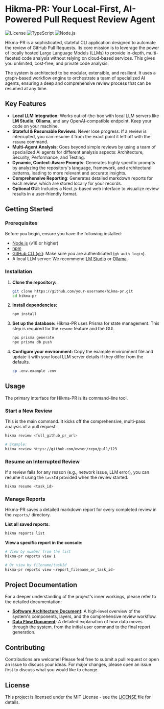 # Hikma-PR: Your Local-First, AI-Powered Pull Request Review Agent

![License](https://img.shields.io/badge/license-MIT-blue.svg) ![TypeScript](https://img.shields.io/badge/typescript-%233178C6.svg?style=for-the-badge&logo=typescript&logoColor=white) ![Node.js](https://img.shields.io/badge/node.js-6DA55F?style=for-the-badge&logo=node.js&logoColor=white)

Hikma-PR is a sophisticated, stateful CLI application designed to automate the review of GitHub Pull Requests. Its core mission is to leverage the power of locally hosted Large Language Models (LLMs) to provide in-depth, multi-faceted code analysis without relying on cloud-based services. This gives you unlimited, cost-free, and private code analysis.

The system is architected to be modular, extensible, and resilient. It uses a graph-based workflow engine to orchestrate a team of specialized AI agents, ensuring a deep and comprehensive review process that can be resumed at any time.

## Key Features

-   **Local LLM Integration**: Works out-of-the-box with local LLM servers like **LM Studio**, **Ollama**, and any OpenAI-compatible endpoint. Keep your code on your machine.
-   **Stateful & Resumable Reviews**: Never lose progress. If a review is interrupted, you can resume it from the exact point it left off with the `resume` command.
-   **Multi-Agent Analysis**: Goes beyond simple reviews by using a team of specialized AI agents for different analysis aspects: Architecture, Security, Performance, and Testing.
-   **Dynamic, Context-Aware Prompts**: Generates highly specific prompts by analyzing the repository's language, framework, and architectural patterns, leading to more relevant and accurate insights.
-   **Comprehensive Reporting**: Generates detailed markdown reports for each review, which are stored locally for your records.
-   **Optional GUI**: Includes a Next.js-based web interface to visualize review results in a user-friendly format.

## Getting Started

### Prerequisites

Before you begin, ensure you have the following installed:

-   [Node.js](https://nodejs.org/) (v18 or higher)
-   [npm](https://www.npmjs.com/)
-   [GitHub CLI (`gh`)](https://cli.github.com/): Make sure you are authenticated (`gh auth login`).
-   A local LLM server: We recommend [LM Studio](https://lmstudio.ai/) or [Ollama](https://ollama.ai/).

### Installation

1.  **Clone the repository:**
    ```bash
    git clone https://github.com/your-username/hikma-pr.git
    cd hikma-pr
    ```

2.  **Install dependencies:**
    ```bash
    npm install
    ```

3.  **Set up the database:**
    Hikma-PR uses Prisma for state management. This step is required for the `resume` feature and the GUI.
    ```bash
    npx prisma generate
    npx prisma db push
    ```

4.  **Configure your environment:**
    Copy the example environment file and update it with your local LLM server details if they differ from the defaults.
    ```bash
    cp .env.example .env
    ```

## Usage

The primary interface for Hikma-PR is its command-line tool.

### Start a New Review

This is the main command. It kicks off the comprehensive, multi-pass analysis of a pull request.

```bash
hikma review <full_github_pr_url>

# Example:
hikma review https://github.com/owner/repo/pull/123
```

### Resume an Interrupted Review

If a review fails for any reason (e.g., network issue, LLM error), you can resume it using the `taskId` provided when the review started.

```bash
hikma resume <task_id>
```

### Manage Reports

Hikma-PR saves a detailed markdown report for every completed review in the `reports/` directory.

**List all saved reports:**
```bash
hikma reports list
```

**View a specific report in the console:**
```bash
# View by number from the list
hikma-pr reports view 1

# Or view by filename/taskId
hikma-pr reports view <report_filename_or_task_id>
```

## Project Documentation

For a deeper understanding of the project's inner workings, please refer to the detailed documentation:

-   **[Software Architecture Document](./docs/ARCHITECTURE.md)**: A high-level overview of the system's components, layers, and the comprehensive review workflow.
-   **[Data Flow Document](./docs/DATA_FLOW.md)**: A detailed explanation of how data moves through the system, from the initial user command to the final report generation.

## Contributing

Contributions are welcome! Please feel free to submit a pull request or open an issue to discuss your ideas. For major changes, please open an issue first to discuss what you would like to change.

## License

This project is licensed under the MIT License - see the [LICENSE](LICENSE) file for details.

